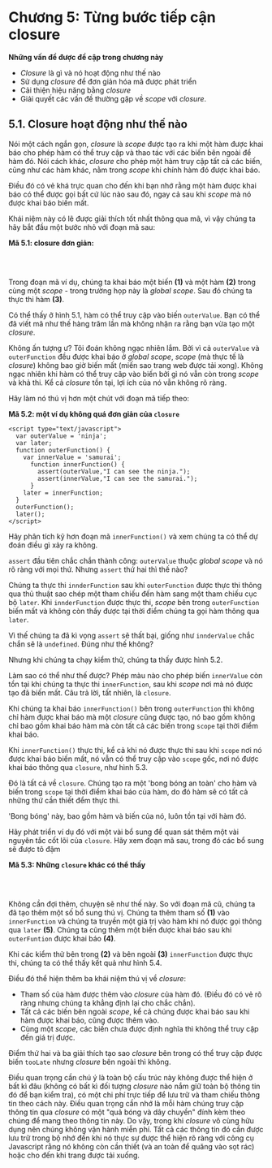 # Chương 5: Từng bước tiếp cận closure
**Những vấn đề được đề cập trong chương này**
- *Closure* là gì và nó hoạt động như thế nào
- Sử dụng *closure* để đơn giản hóa mã được phát triển
- Cải thiện hiệu năng bằng *closure*
- Giải quyết các vấn đề thường gặp về *scope* với *closure*.
## 5.1. Closure hoạt động như thế nào
Nói một cách ngắn gọn, *closure* là *scope* được tạo ra khi một hàm được khai báo cho phép hàm có thể truy cập và thao tác với các biến bên ngoài để hàm đó. Nói cách khác, *closure* cho phép một hàm truy cập tất cả các biến, cũng như các hàm khác, nằm trong *scope* khi chính hàm đó được khai báo.

Điều đó có vẻ khá trực quan cho đến khi bạn nhớ rằng một hàm được khai báo có thể được gọi bất cứ lúc nào sau đó, ngay cả sau khi *scope* mà nó được khai báo biến mất.
      
Khái niệm này có lẽ được giải thích tốt nhất thông qua mã, vì vậy chúng ta hãy bắt đầu một bước nhỏ với đoạn mã sau:

**Mã 5.1: closure đơn giản:**  
<pre>
<script type="text/javascript">
  var outerValue = 'ninja';     // <b>(1)</b> định nghĩa một giá trị trong *global scope*
  
  function outerFunction() {
    assert(outerValue == "ninja","I can see the ninja.");     // <b>(2)</b> khai báo một hàm trong *global scope*
  }
  
  outerFunction();     // <b>(3)</b> thực thi hàm
</script>
</pre>

Trong đoạn mã ví dụ, chúng ta khai báo một biến **(1)** và một hàm **(2)** trong cùng một *scope* - trong trường họp này là *global scope*. Sau đó chúng ta thực thi hàm **(3)**.

Có thể thấy ở hình 5.1, hàm có thể truy cập vào biến `outerValue`. Bạn có thể đã viết mã như thế hàng trăm lần mà không nhận ra rằng bạn vừa tạo một *closure*.

Không ấn tượng ư? Tôi đoán không ngạc nhiên lắm. Bởi vì cả `outerValue` và `outerFunction` đều được khai báo ở *global scope*, *scope* (mà thực tế là *closure*) không bao giờ biến mất (miến sao trang web được tải xong). Không ngạc nhiên khi hàm có thể truy câp vào biến bởi gì nó vẫn còn trong *scope* và khả thi. Kể cả *closure* tồn tại, lợi ích của nó vẫn không rõ ràng.

Hãy làm nó thú vị hơn một chút với đoạn mã tiếp theo:

**Mã 5.2: một ví dụ không quá đơn giản của `closure`**
```
<script type="text/javascript">
  var outerValue = 'ninja';
  var later;      
  function outerFunction() {
    var innerValue = 'samurai';
      function innerFunction() {
        assert(outerValue,"I can see the ninja.");
        assert(innerValue,"I can see the samurai.");
      }
    later = innerFunction;
  }
  outerFunction();
  later();
</script>
```
Hãy phân tích kỹ hơn đoạn mã `innerFunction()` và xem chúng ta có thể dự đoán điều gì xảy ra không.

`assert` đầu tiên chắc chắn thành công: `outerValue` thuộc *global scope* và nó rõ ràng với mọi thứ. Nhưng `assert` thứ hai thì thế nào?

Chúng ta thực thi `innderFunction` sau khi `outerFunction` được thực thi thông qua thủ thuật sao chép một tham chiếu đến hàm sang một tham chiếu cục bộ `later`. Khi `innderFunction` được thực thi, *scope* bên trong `outerFunction` biến mất và không còn thấy được tại thời điểm chúng ta gọi hàm thông qua `later`.

Vì thế chúng ta đã kì vọng `assert` sẽ thất bại, giống như `innderValue` chắc chắn sẽ là `undefined`. Đúng như thế không?

Nhưng khi chúng ta chạy kiểm thử, chúng ta thấy được hình 5.2.

Làm sao có thể như thế được? Phép màu nào cho phép biến `innerValue` còn tồn tại khi chúng ta thực thi `innerFunction`, sau khi *scope* nơi mà nó được tạo đã biến mất. Câu trả lời, tất nhiên, là `closure`.

Khi chúng ta khai báo `innerFunction()` bên trong `outerFunction` thì không chỉ hàm được khai báo mà một *closure* cũng được tạo, nó bao gồm không chỉ bao gồm khai báo hàm mà còn tất cả các biến trong `scope` tại thời điểm khai báo.

Khi `innerFunction()` thực thi, kể cả khi nó được thực thi sau khi `scope` nơi nó được khai báo biến mất, nó vẫn có thể truy cập vào `scope` gốc, nơi nó được khai báo thông qua `closure`, như hình 5.3.

Đó là tất cả về `closure`. Chúng tạo ra một 'bong bóng an toàn' cho hàm và biến trong `scope` tại thời điểm khai báo của hàm, do đó hàm sẽ có tất cả những thứ cần thiết đểm thực thi.

'Bong bóng' này, bao gồm hàm và biến của nó, luôn tồn tại với hàm đó.

Hãy phát triển ví dụ đó với một vài bổ sung để quan sát thêm một vài nguyên tắc cốt lõi của `closure`. Hãy xem đoạn mã sau, trong đó các bổ sung sẽ được tô đậm

**Mã 5.3: Những `closure` khác có thể thấy**
<pre>
<script type="text/javascript">
  var outerValue = 'ninja';
  var later;
  function outerFunction() {
    var innerValue = 'samurai';
    function innerFunction(<b>paramValue</b>) {     // <b>(1)</b> Thêm tham số vào hàm
      assert(outerValue,"Inner can see the ninja.");
      assert(innerValue,"Inner can see the samurai.");
      <b>assert(paramValue,"Inner can see the wakizashi.");</b>     // <b>(2)</b> Kiểm thử nếu chúng ta có thể thấy tham số
      <b>assert(tooLate,"Inner can see the ronin.");</b>     // Kiểm thử nếu <i>closure</i> bao gồm cả biến được khai báo sau khi hàm được hai báo.
    }
    later = innerFunction;
  }
  assert(!tooLate,"Outer can't see the ronin.");     // <b>(3)</b> Tìm kiếm giá trị trước khi được khai báo trong cùng <i>scope</i>
  <b>var tooLate = 'ronin';</b>     // <b>(4)</b> Khai báo một biến sau khi khai báo <code>innerFunction</code>
  outerFunction();
  later('<b>wakizashi</b>');     // <b>(5)</b> Gọi <code>innerFunction</code> để chạy các kiểm thử bên trong nó.
</script>
</pre>

Không cần đợi thêm, chuyện sẽ như thế này. So với đoạn mã cũ, chúng ta đã tạo thêm một số bổ sung thú vị. Chúng ta thêm tham số **(1)** vào `innerFunction` và chúng ta truyền một giá trị vào hàm khi nó được gọi thông qua `later` **(5)**. Chúng ta cũng thêm một biến được khai báo sau khi `outerFuntion` được khai báo **(4)**.

Khi các kiểm thử bên trong **(2)** và bên ngoài **(3)** `innerFunction` được thực thi, chúng ta có thể thấy kết quả như hình 5.4.

Điều đó thể hiện thêm ba khái niệm thú vị về *closure*:

* Tham số của hàm được thêm vào *closure* của hàm đó. (Điều đó có vẻ rõ ràng nhưng chúng ta khẳng định lại cho chắc chắn).
* Tất cả các biến bên ngoài *scope*, kể cả chúng được khai báo sau khi hàm được khai báo, cũng được thêm vào.
* Cùng một *scope*, các biến chưa được định nghĩa thì không thể truy cập đến giá trị được.

Điểm thứ hai và ba giải thích tạo sao *closure* bên trong có thể truy cập được biến `tooLate` nhưng *closure* bên ngoài thì không.

Điều quan trọng cần chú ý là toàn bộ cấu trúc này không được thể hiện ở bất kì đâu (không có bất kì đối tượng *closure* nào nắm giữ toàn bộ thông tin đó để bạn kiểm tra), có một chi phí trực tiếp để lưu trữ và tham chiếu thông tin theo cách này. Điều quan trọng cần nhớ là mỗi hàm chúng truy cập thông tin qua *closure* có một "quả bóng và dây chuyền" đính kèm theo chúng để mang theo thông tin này. Do vậy, trong khi *closure* vô cùng hữu dụng nên chúng không vận hành miễn phí. Tất cả các thông tin đó cần được lưu trữ trong bộ nhớ đến khi nó thực sự được thể hiện rõ ràng với công cụ Javascript rằng nó không còn cần thiết (và an toàn để quăng vào sọt rác) hoặc cho đến khi trang được tải xuống.



